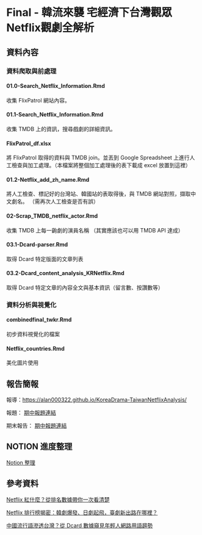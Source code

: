 # Final - 韓流來襲 宅經濟下台灣觀眾Netflix觀劇全解析

## 資料內容
### 資料爬取與前處理
#### 01.0-Search_Netflix_Information.Rmd
收集 FlixPatrol 網站內容。 
#### 01.1-Search_Netflix_Information.Rmd
收集 TMDB 上的資訊，搜尋戲劇的詳細資訊。

#### FlixPatrol_df.xlsx
將 FlixPatrol 取得的資料與 TMDB join。並丟到 Google Spreadsheet 上進行人工檢查與加工處理。（本檔案將整個加工處理後的表下載成 excel 放置到這裡）

#### 01.2-Netflix_add_zh_name.Rmd
將人工檢查、標記好的台灣站、韓國站的表取得後，與 TMDB 網站對照，擷取中文劇名。
（需再次人工檢查是否有誤）

#### 02-Scrap_TMDB_netflix_actor.Rmd
收集 TMDB 上每一齣劇的演員名稱
（其實應該也可以用 TMDB API 達成）

#### 03.1-Dcard-parser.Rmd
取得 Dcard 特定版面的文章列表

#### 03.2-Dcard_content_analysis_KRNetflix.Rmd
取得 Dcard 特定文章的內容全文與基本資訊（留言數、按讚數等）

### 資料分析與視覺化
#### combinedfinal_twkr.Rmd
初步資料視覺化的檔案

#### Netflix_countries.Rmd
美化圖片使用



## 報告簡報

報導：https://alan000322.github.io/KoreaDrama-TaiwanNetflixAnalysis/

報題：
[期中報題連結](https://docs.google.com/presentation/d/1YSgPmqzaFSmbVI4q67f7RHvS85JjXmjs/edit?usp=sharing&ouid=106392091722319456192&rtpof=true&sd=true)

期末報告：
[期中報題連結](https://docs.google.com/presentation/d/1YSgPmqzaFSmbVI4q67f7RHvS85JjXmjs/edit?usp=sharing&ouid=106392091722319456192&rtpof=true&sd=true)



## NOTION 進度整理

[Notion 整理](https://petalite-justice-4cb.notion.site/Final-Netflix-ca70a86d209a462395ab25c143d823fa)



## 參考資料
[Netflix 紅什麼？從排名數據帶你一次看清楚](https://medium.com/dd-story-hub/netflix-%E7%B4%85%E4%BB%80%E9%BA%BC-%E5%BE%9E%E6%8E%92%E5%90%8D%E6%95%B8%E6%93%9A%E5%B8%B6%E4%BD%A0%E4%B8%80%E6%AC%A1%E7%9C%8B%E6%B8%85%E6%A5%9A-fbdcff623b5e)

[Netflix 排行榜揭密：韓劇爆發、日劇起飛，臺劇新出路在哪裡？](https://www.readr.tw/post/2893)

[中國流行語滲透台灣？從 Dcard 數據窺見年輕人網路用語趨勢](https://www.readr.tw/post/2836)

